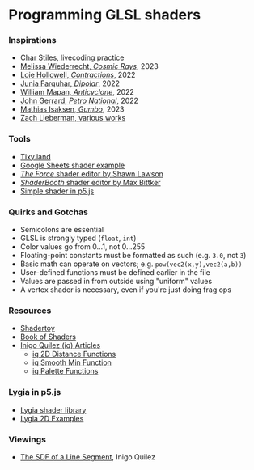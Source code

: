 # Programming GLSL shaders

### Inspirations

* [Char Stiles, livecoding practice](http://charstiles.com/shader/)
* [Melissa Wiederrecht, *Cosmic Rays*](https://melissawiederrecht.com/artwork/cosmic-rays), 2023
* [Loie Hollowell, *Contractions*](https://www.artblocks.io/curated/collections/contractions-by-loie-hollowell?tab=Artworks), 2022
* [Junia Farquhar, *Dipolar*](https://www.artblocks.io/curated/collections/dipolar-by-junia-farquhar?tab=Artworks), 2022
* [William Mapan, *Anticyclone*](https://www.artblocks.io/curated/collections/anticyclone-by-william-mapan), 2022
* [John Gerrard, *Petro National*](https://www.artblocks.io/curated/collections/petro-national-by-john-gerrard), 2022
* [Mathias Isaksen, *Gumbo*](https://www.artblocks.io/curated/collections/gumbo-by-mathias-isaksen?tab=Artworks), 2023
* [Zach Lieberman, various works](https://www.instagram.com/zach.lieberman/)

### Tools

* [Tixy.land](https://tixy.land/)
* [Google Sheets shader example](https://docs.google.com/spreadsheets/d/1BVeicBmRxTop6quL4ZNBPcoAVWuPXJy6YjqGcTsA4wY/edit?usp=sharing)
* [*The Force* shader editor by Shawn Lawson](https://shawnlawson.github.io/The_Force/)
* [*ShaderBooth* shader editor by Max Bittker](https://shaderbooth.com/)
* [Simple shader in p5.js](https://editor.p5js.org/golan/sketches/X88aope5y)

### Quirks and Gotchas 

* Semicolons are essential
* GLSL is strongly typed (`float`, `int`)
* Color values go from 0...1, not 0...255
* Floating-point constants must be formatted as such (e.g. `3.0`, not `3`)
* Basic math can operate on vectors; e.g. `pow(vec2(x,y),vec2(a,b))`
* User-defined functions must be defined earlier in the file
* Values are passed in from outside using "uniform" values
* A vertex shader is necessary, even if you're just doing frag ops

### Resources

* [Shadertoy](https://www.shadertoy.com/)
* [Book of Shaders](https://thebookofshaders.com/)
* [Inigo Quilez (iq) Articles](https://iquilezles.org/articles/)
  * [iq 2D Distance Functions](https://iquilezles.org/articles/distfunctions2d/)
  * [iq Smooth Min Function](https://iquilezles.org/articles/smin/)
  * [iq Palette Functions](https://iquilezles.org/articles/palettes/)


### Lygia in p5.js

* [Lygia shader library](https://lygia.xyz/)
* [Lygia 2D Examples](https://editor.p5js.org/patriciogonzalezvivo/sketches/XCkTzoyB3)


### Viewings

* [The SDF of a Line Segment](https://www.youtube.com/watch?v=PMltMdi1Wzg), Inigo Quilez